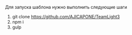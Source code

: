 Для запуска шаблона нужно выполнить следующие шаги

1. git clone https://github.com/AJICAPONE/TeamLight3 
2. npm i
3. gulp
